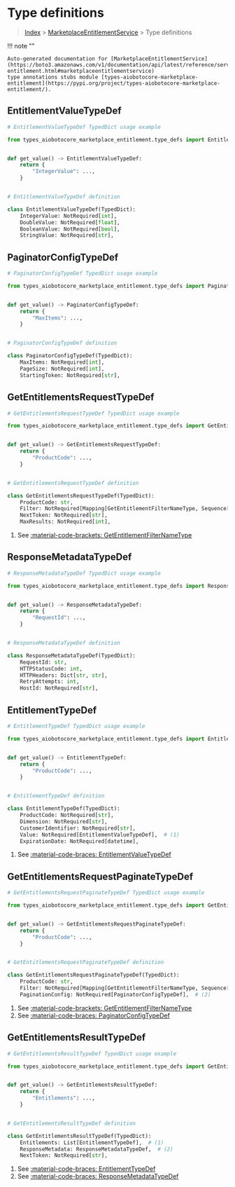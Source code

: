 # Type definitions

> [Index](../README.md) > [MarketplaceEntitlementService](./README.md) > Type definitions

!!! note ""

    Auto-generated documentation for [MarketplaceEntitlementService](https://boto3.amazonaws.com/v1/documentation/api/latest/reference/services/marketplace-entitlement.html#marketplaceentitlementservice)
    type annotations stubs module [types-aiobotocore-marketplace-entitlement](https://pypi.org/project/types-aiobotocore-marketplace-entitlement/).



## EntitlementValueTypeDef

```python
# EntitlementValueTypeDef TypedDict usage example

from types_aiobotocore_marketplace_entitlement.type_defs import EntitlementValueTypeDef


def get_value() -> EntitlementValueTypeDef:
    return {
        "IntegerValue": ...,
    }


# EntitlementValueTypeDef definition

class EntitlementValueTypeDef(TypedDict):
    IntegerValue: NotRequired[int],
    DoubleValue: NotRequired[float],
    BooleanValue: NotRequired[bool],
    StringValue: NotRequired[str],
```

## PaginatorConfigTypeDef

```python
# PaginatorConfigTypeDef TypedDict usage example

from types_aiobotocore_marketplace_entitlement.type_defs import PaginatorConfigTypeDef


def get_value() -> PaginatorConfigTypeDef:
    return {
        "MaxItems": ...,
    }


# PaginatorConfigTypeDef definition

class PaginatorConfigTypeDef(TypedDict):
    MaxItems: NotRequired[int],
    PageSize: NotRequired[int],
    StartingToken: NotRequired[str],
```

## GetEntitlementsRequestTypeDef

```python
# GetEntitlementsRequestTypeDef TypedDict usage example

from types_aiobotocore_marketplace_entitlement.type_defs import GetEntitlementsRequestTypeDef


def get_value() -> GetEntitlementsRequestTypeDef:
    return {
        "ProductCode": ...,
    }


# GetEntitlementsRequestTypeDef definition

class GetEntitlementsRequestTypeDef(TypedDict):
    ProductCode: str,
    Filter: NotRequired[Mapping[GetEntitlementFilterNameType, Sequence[str]]],  # (1)
    NextToken: NotRequired[str],
    MaxResults: NotRequired[int],
```

1. See [:material-code-brackets: GetEntitlementFilterNameType](./literals.md#getentitlementfilternametype) 
## ResponseMetadataTypeDef

```python
# ResponseMetadataTypeDef TypedDict usage example

from types_aiobotocore_marketplace_entitlement.type_defs import ResponseMetadataTypeDef


def get_value() -> ResponseMetadataTypeDef:
    return {
        "RequestId": ...,
    }


# ResponseMetadataTypeDef definition

class ResponseMetadataTypeDef(TypedDict):
    RequestId: str,
    HTTPStatusCode: int,
    HTTPHeaders: Dict[str, str],
    RetryAttempts: int,
    HostId: NotRequired[str],
```

## EntitlementTypeDef

```python
# EntitlementTypeDef TypedDict usage example

from types_aiobotocore_marketplace_entitlement.type_defs import EntitlementTypeDef


def get_value() -> EntitlementTypeDef:
    return {
        "ProductCode": ...,
    }


# EntitlementTypeDef definition

class EntitlementTypeDef(TypedDict):
    ProductCode: NotRequired[str],
    Dimension: NotRequired[str],
    CustomerIdentifier: NotRequired[str],
    Value: NotRequired[EntitlementValueTypeDef],  # (1)
    ExpirationDate: NotRequired[datetime],
```

1. See [:material-code-braces: EntitlementValueTypeDef](./type_defs.md#entitlementvaluetypedef) 
## GetEntitlementsRequestPaginateTypeDef

```python
# GetEntitlementsRequestPaginateTypeDef TypedDict usage example

from types_aiobotocore_marketplace_entitlement.type_defs import GetEntitlementsRequestPaginateTypeDef


def get_value() -> GetEntitlementsRequestPaginateTypeDef:
    return {
        "ProductCode": ...,
    }


# GetEntitlementsRequestPaginateTypeDef definition

class GetEntitlementsRequestPaginateTypeDef(TypedDict):
    ProductCode: str,
    Filter: NotRequired[Mapping[GetEntitlementFilterNameType, Sequence[str]]],  # (1)
    PaginationConfig: NotRequired[PaginatorConfigTypeDef],  # (2)
```

1. See [:material-code-brackets: GetEntitlementFilterNameType](./literals.md#getentitlementfilternametype) 
2. See [:material-code-braces: PaginatorConfigTypeDef](./type_defs.md#paginatorconfigtypedef) 
## GetEntitlementsResultTypeDef

```python
# GetEntitlementsResultTypeDef TypedDict usage example

from types_aiobotocore_marketplace_entitlement.type_defs import GetEntitlementsResultTypeDef


def get_value() -> GetEntitlementsResultTypeDef:
    return {
        "Entitlements": ...,
    }


# GetEntitlementsResultTypeDef definition

class GetEntitlementsResultTypeDef(TypedDict):
    Entitlements: List[EntitlementTypeDef],  # (1)
    ResponseMetadata: ResponseMetadataTypeDef,  # (2)
    NextToken: NotRequired[str],
```

1. See [:material-code-braces: EntitlementTypeDef](./type_defs.md#entitlementtypedef) 
2. See [:material-code-braces: ResponseMetadataTypeDef](./type_defs.md#responsemetadatatypedef) 
